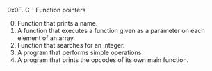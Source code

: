 0x0F. C - Function pointers

0. Function that prints a name.
1. A function that executes a function given as a parameter on each element of an array.
2. Function that searches for an integer.
3. A program that performs simple operations.
4. A program that prints the opcodes of its own main function.
